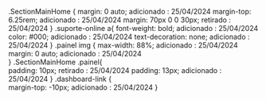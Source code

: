.SectionMainHome {
    margin: 0 auto; adicionado : 25/04/2024
    margin-top: 6.25rem; adicionado : 25/04/2024
    margin: 70px 0 0 30px; retirado : 25/04/2024
}
.suporte-online a{
    font-weight: bold; adicionado : 25/04/2024
    color: #000; adicionado : 25/04/2024
    text-decoration: none; adicionado : 25/04/2024
}
.painel img {
    max-width: 88%; adicionado : 25/04/2024
    margin: 0 auto; adicionado : 25/04/2024  
}
.SectionMainHome .painel{    
    padding: 10px; retirado : 25/04/2024
    padding: 13px; adicionado : 25/04/2024
}
.dashboard-link {  
    margin-top: -10px; adicionado : 25/04/2024
}  